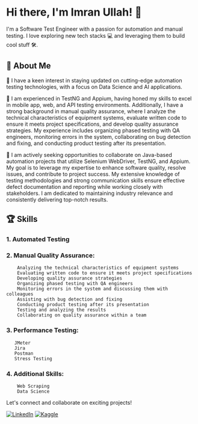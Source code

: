 # Hi there, I'm Imran Ullah! 👋

I'm a Software Test Engineer with a passion for automation and manual testing. I love exploring new tech stacks 💻 and leveraging them to build cool stuff 🛠️.

## 🚀 About Me


👀 I have a keen interest in staying updated on cutting-edge automation testing technologies, with a focus on Data Science and AI applications.

🌱 I am experienced in TestNG and Appium, having honed my skills to excel in mobile app, web, and API testing environments. Additionally, I have a strong background in manual quality assurance, where I analyze the technical characteristics of equipment systems, evaluate written code to ensure it meets project specifications, and develop quality assurance strategies. My experience includes organizing phased testing with QA engineers, monitoring errors in the system, collaborating on bug detection and fixing, and conducting product testing after its presentation.

💞️ I am actively seeking opportunities to collaborate on Java-based automation projects that utilize Selenium WebDriver, TestNG, and Appium. My goal is to leverage my expertise to enhance software quality, resolve issues, and contribute to project success. My extensive knowledge of testing methodologies and strong communication skills ensure effective defect documentation and reporting while working closely with stakeholders. I am dedicated to maintaining industry relevance and consistently delivering top-notch results.


## 🏆 Skills

### 1.	Automated Testing 

### 2.	Manual Quality Assurance:
    	Analyzing the technical characteristics of equipment systems
        Evaluating written code to ensure it meets project specifications
        Developing quality assurance strategies
        Organizing phased testing with QA engineers
        Monitoring errors in the system and discussing them with colleagues
        Assisting with bug detection and fixing
        Conducting product testing after its presentation
        Testing and analyzing the results
        Collaborating on quality assurance within a team

### 3. Performance Testing:
       JMeter
       Jira
       Postman
       Stress Testing

### 4.	Additional Skills:
    	Web Scraping
    	Data Science


Let's connect and collaborate on exciting projects!

[![LinkedIn](https://img.shields.io/badge/LinkedIn-Connect-blue)](https://www.linkedin.com/in/imran-ullah-a54b681b1/)
[![Kaggle](https://img.shields.io/badge/Kaggle-Explore-yellow)](https://www.kaggle.com/imranktk)
